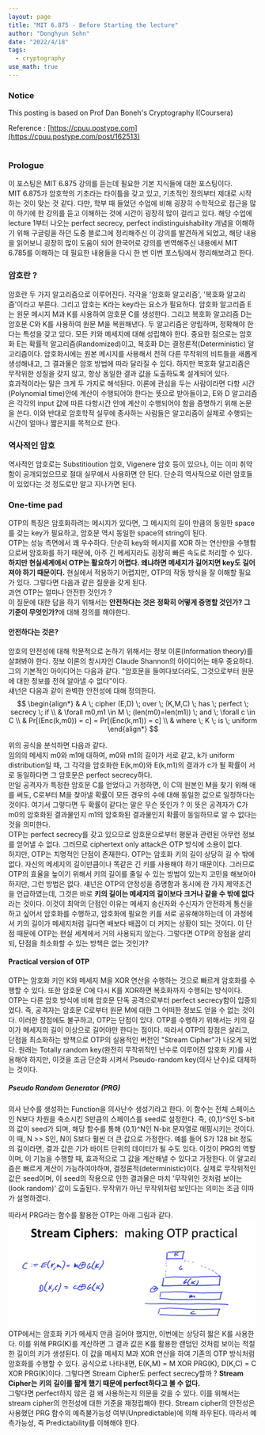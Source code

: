 ```yaml
---
layout: page
title: "MIT 6.875 - Before Starting the lecture"
author: "Donghyun Sohn"
date: "2022/4/18"
tags:
  - cryptography
use_math: true
---
```


### Notice

This posting is based on Prof Dan Boneh's Cryptography I(Coursera) <br>

Reference : [https://cpuu.postype.com](https://cpuu.postype.com/post/162513) 
  <br><br>
  
### Prologue
이 포스팅은 MIT 6.875 강의를 듣는데 필요한 기본 지식들에 대한 포스팅이다. <br>
MIT 6.875가 암호학의 기초라는 타이틀을 갖고 있고, 기초적인 정의부터 제대로 시작하는 것이 맞는 것 같다. 다만, 학부 때 들었던 수업에 비해 굉장히 수학적으로 접근을 많이 하기에 한 강의를 듣고 이해하는 것에 시간이 굉장히 많이 걸리고 있다. 해당 수업에 lecture 1부터 나오는 perfect secrecy, perfect indistinguishability 개념을 이해하기 위해 구글링을 하던 도중 블로그에 정리해주신 이 강의를 발견하게 되었고, 해당 내용을 읽어보니 굉장히 많이 도움이 되어 한국어로 강의를 번역해주신 내용에서 MIT 6.785를 이해하는 데 필요한 내용들을 다시 한 번 이번 포스팅에서 정리해보려고 한다. <br> 

### 암호란 ? 
암호란 두 가지 알고리즘으로 이루어진다. 각각을 '암호화 알고리즘', '복호화 알고리즘'이라고 부른다. 그리고 암호는 K라는 key라는 요소가 필요하다. 암호화 알고리즘 E는 원문 메시지 M과 K를 사용하여 암호문 C를 생성한다. 그리고 복호화 알고리즘 D는 암호문 C와 K를 사용하여 원문 M을 복원해낸다. 두 알고리즘은 양립하며, 정확해야 한다는 특성을 갖고 있다. 모든 키와 메세지에 대해 성립해야 한다. 중요한 점으로는 암호화 E는 확률적 알고리즘(Randomized)이고, 복호화 D는 결정론적(Deterministic) 알고리즘이다. 암호화시에는 원본 메시지를 사용해서 전혀 다른 무작위의 비트들을 새롭게 생성해내고, 그 결과물은 암호 방법에 따라 달라질 수 있다. 하지만 복호화 알고리즘은 무작위한 성질을 갖지 않고, 항상 동일한 결과 값을 도출하도록 설계되어 있다. <br>
효과적이라는 말은 크게 두 가지로 해석된다. 이론에 관심을 두는 사람이라면 다항 시간(Polynomial time)안에 계산이 수행되어야 한다는 뜻으로 받아들이고, E와 D 알고리즘은 각각의 input 값에 따른 다항시간 안에 계산이 수행되어야 함을 증명하기 위해 논문을 쓴다. 이와 반대로 암호학적 실무에 종사하는 사람들은 알고리즘이 실제로 수행되는 시간이 얼마나 짧은지를 목적으로 한다. <br>

### 역사적인 암호
역사적인 암호로는 Substitioution 암호, Vigenere 암호 등이 있으나, 이는 이미 취약함이 공개되었으므로 절대 실무에서 사용하면 안 된다. 단순히 역사적으로 이런 암호들이 있었다는 것 정도로만 알고 지나가면 된다. 

### One-time pad
OTP의 특징은 암호화하려는 메시지가 있다면, 그 메시지의 길이 만큼의 동일한 space를 갖는 key가 필요하고, 암호문 역시 동일한 space의 string이 된다. <br>
OTP는 성능 측면에서 꽤 우수하다. 단순히 key와 메시지를 XOR 하는 연산만을 수행함으로써 암호화를 하기 때문에, 아주 긴 메세지라도 굉장히 빠른 속도로 처리할 수 있다. <br>
<b>하지만 현실세계에서 OTP는 활요하기 어렵다. 왜냐하면 메세지가 길어지면 key도 길어져야 하기 때문이다.</b>
현실에서 적용하기 어렵지만, OTP의 작동 방식을 잘 이해할 필요가 있다. 그렇다면 다음과 같은 질문을 갖게 된다. <br>
과연 OTP는 얼마나 안전한 것인가 ? <br>
이 질문에 대한 답을 하기 위해서는 <b>안전하다는 것은 정확히 어떻게 증명할 것인가? 그 기준이 무엇인가?</b>에 대해 정의를 해야한다.<br>

#### 안전하다는 것은?
암호의 안전성에 대해 학문적으로 논하기 위해서는 정보 이론(Information theory)를 살펴봐야 한다. 정보 이론의 창시자인 Claude Shannon의 아이디어는 매우 중요하다. 그의 기본적인 아이디어는 다음과 같다. "암호문을 들여다보더라도, 그것으로부터 원문에 대한 정보를 전혀 알아낼 수 없다"이다. <br>
섀넌은 다음과 같이 완벽한 안전성에 대해 정의한다. 
$$
\begin{align*}
& A \; cipher (E,D) \; over \; (K,M,C) \; has \; perfect \; secrecy \; if \\
& \forall m0,m1 \in M \; (len(m0)=len(m1)) \; and \; \forall c \in C \\
& Pr[(Enc(k,m0)) = c] = Pr[(Enc(k,m1)) = c] \\
& where \; K \; is \; uniform 
\end{align*}
$$

위의 공식을 분석하면 다음과 같다. <br>
임의의 메세지 m0와 m1에 대하여, m0와 m1의 길이가 서로 같고, k가 uniform distribution일 때, 그 각각을 암호화한 E(k,m0)와 E(k,m1)의 결과가 c가 될 확률이 서로 동일하다면 그 암호문은 perfect secrecy하다. <br>
만일 공격자가 특정한 암호문 C를 얻었다고 가정하면, 이 C의 원본인 M을 찾기 위해 애를 써도, C로부터 M을 찾아낼 확률이 모든 경우의 수에 대해 동일한 값으로 일정하다는 것이다. 여기서 그렇다면 두 확률이 같다는 말은 무슨 뜻인가 ? 이 뜻은 공격자가 C가 m0의 암호화된 결과물인지 m1의 암호화된 결과물인지 확률이 동일하므로 알 수 없다는 것을 의미한다. <br>
OTP는 perfect secrecy를 갖고 있으므로 암호문으로부터 평문과 관련된 아무런 정보를 얻어낼 수 없다. 그러므로 ciphertext only attack은 OTP 방식에 소용이 없다. <br>
하지만, OTP는 치명적인 단점이 존재한다. OTP는 암호화 키의 길이 상당히 길 수 밖에 없다. 자신의 메세지의 길이만큼이나 똑같은 긴 키를 사용해야 하기 때문이다. 그러므로 OTP의 효율을 높이기 위해서 키의 길이를 줄일 수 있는 방법이 있는지 고민을 해보아야 하지만, 그런 방법은 없다. 섀넌은 OTP의 안정성을 증명함과 동시에 한 가지 제약조건을 언급하였는데, 그것은 바로 <b>키의 길이는 메세지의 길이보다 크거나 같을 수 밖에 없다</b>라는 것이다. 이것이 최악의 단점인 이유는 메세지 송신자와 수신자가 안전하게 통신을 하고 싶어서 암호화를 수행하고, 암호화에 필요한 키를 서로 공유해야하는데 이 과정에서 키의 길이가 메세지처럼 길다면 배보다 배꼽이 더 커지는 상황이 되는 것이다. 이 단점 때문에 OTP는 현실 세계에서 거의 사용되지 않는다. 그렇다면 OTP의 장점을 살리되, 단점을 최소화할 수 있는 방책은 없는 것인가? <br>

#### Practical version of OTP
OTP는 암호화 키인 K와 메세지 M을 XOR 연산을 수행하는 것으로 빠르게 암호화를 수행할 수 있다. 또한 암호문 C에 다시 K를 XOR하면 복호화까지 수행되는 방식이다. OTP는 다른 암호 방식에 비해 암호문 단독 공격으로부터 perfect secrecy함이 입증되었다. 즉, 공격자는 암호문 C로부터 원문 M에 대한 그 어떠한 정보도 얻을 수 없는 것이다. 이러한 장점에도 불구하고, OTP는 단점이 있다. OTP를 수행하기 위해서는 키의 길이가 메세지의 길이 이상으로 길어야만 한다는 점이다. 따라서 OTP의 장점은 살리고, 단점을 최소화하는 방책으로 OTP의 실용적인 버전인 "Stream Cipher"가 나오게 되었다. 원래는 Totally random key(완전히 무작위적인 난수로 이루어진 암호화 키)를 사용해야 하지만, 이것을 조금 단순화 시켜서 Pseudo-random key(의사 난수)로 대체하는 것이다. <br>

##### Pseudo Random Generator (PRG)
의사 난수를 생성하는 Function을 의사난수 생성기라고 한다. 이 함수는 전체 스페이스인 N보다 차원을 축소시킨 S만큼의 스페이스를 seed로 설정한다. 즉, {0,1}^S인 S-bit의 값이 seed가 되며, 해당 함수를 통해 {0,1}^N인 N-bit 문자열로 매핑시키는 것이다. 이 때, N >> S인, N이 S보다 훨씬 더 큰 값으로 가정한다. 예를 들어 S가 128 bit 정도의 길이라면, 결과 값은 기가 바이트 단위의 데이터가 될 수도 있다. 이것이 PRG의 역할이며, 이 기능을 수행할 때, 효과적으로 그 값을 계산해낼 수 있다고 가정한다. 이 알고리즘은 빠르게 계산이 가능하여야하며, 결정론적(deterministic)이다. 실제로 무작위적인 값은 seed이며, 이 seed의 작용으로 인한 결과물은 마치 '무작위인 것처럼 보이는 (look random)' 값이 도출된다. 무작위가 아닌 무작위처럼 보인다는 의미는 조금 이따가 설명하겠다. <br>

따라서 PRG라는 함수를 활용한 OTP는 아래 그림과 같다. 
<img src = "./prologue/figure1.png" width = "500"> <br>
OTP에서는 암호화 키가 메세지 만큼 길어야 했지만, 이번에는 상당히 짧은 K를 사용한다. 이를 위해 PRG(K)를 계산하면 그 결과 값은 K를 활용한 랜덤인 것처럼 보이는 적절한 길이의 키가 생성된다. 이 값을 메세지 M과 XOR 연산을 하여 기존의 OTP 방식처럼 암호화를 수행할 수 있다. 공식으로 나타내면,  E(K,M) = M XOR PRG(K), D(K,C) = C XOR PRG(K)이다. 그렇다면 Stream Cipher도 perfect secrecy할까 ? <b>Stream Cipher는 키의 길이를 짧게 했기 때문에 perfect하다고 볼 수 없다. </b> <br>
그렇다면 perfect하지 않은 걸 왜 사용하는지 의문을 갖을 수 있다. 이를 위해서는 stream cipher의 안전성에 대한 기준을 재정립해야 한다. Stream cipher의 안전성은 사용했던 PRG 함수의 예측불가능성 여부(Unpredictable)에 의해 좌우된다. 따라서 예측가능성, 즉 Predictability를 이해해야 한다. <br>



